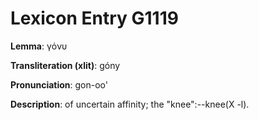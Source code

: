 # Lexicon Entry G1119

**Lemma**: γόνυ

**Transliteration (xlit)**: góny

**Pronunciation**: gon-oo'

**Description**:
of uncertain affinity; the "knee":--knee(X -l).
